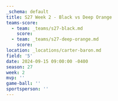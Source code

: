 ```yaml
---
_schema: default
title: S27 Week 2 - Black vs Deep Orange
teams-score:
  - team: _teams/s27-black.md
    score:
  - team: _teams/s27-deep-orange.md
    score:
location: _locations/carter-baron.md
field: '5'
date: 2024-09-15 09:00:00 -0400
season: 27
week: 2
mvp: ''
game-ball: ''
sportsperson: ''
---
```

